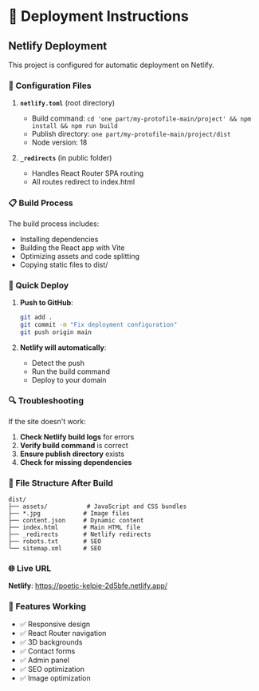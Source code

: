 # 🚀 Deployment Instructions

## Netlify Deployment

This project is configured for automatic deployment on Netlify.

### 🔧 Configuration Files

1. **`netlify.toml`** (root directory)
   - Build command: `cd 'one part/my-protofile-main/project' && npm install && npm run build`
   - Publish directory: `one part/my-protofile-main/project/dist`
   - Node version: 18

2. **`_redirects`** (in public folder)
   - Handles React Router SPA routing
   - All routes redirect to index.html

### 📋 Build Process

The build process includes:
- Installing dependencies
- Building the React app with Vite
- Optimizing assets and code splitting
- Copying static files to dist/

### 🚀 Quick Deploy

1. **Push to GitHub**:
   ```bash
   git add .
   git commit -m "Fix deployment configuration"
   git push origin main
   ```

2. **Netlify will automatically**:
   - Detect the push
   - Run the build command
   - Deploy to your domain

### 🔍 Troubleshooting

If the site doesn't work:

1. **Check Netlify build logs** for errors
2. **Verify build command** is correct
3. **Ensure publish directory** exists
4. **Check for missing dependencies**

### 📁 File Structure After Build

```
dist/
├── assets/           # JavaScript and CSS bundles
├── *.jpg            # Image files
├── content.json     # Dynamic content
├── index.html       # Main HTML file
├── _redirects       # Netlify redirects
├── robots.txt       # SEO
└── sitemap.xml      # SEO
```

### 🌐 Live URL

**Netlify**: https://poetic-kelpie-2d5bfe.netlify.app/

### 📱 Features Working

- ✅ Responsive design
- ✅ React Router navigation
- ✅ 3D backgrounds
- ✅ Contact forms
- ✅ Admin panel
- ✅ SEO optimization
- ✅ Image optimization